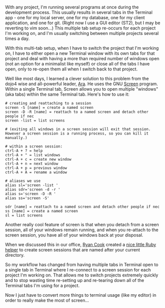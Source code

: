With any project, I'm running several programs at once during the development process. This usually results in several tabs in the Terminal app - one for my local server, one for my database, one for my client application, and one for git. (Right now I use a GUI editor (ST2), but I may be reverting to vim soon...) This multiple tab setup re-occurs for each project I'm working on, and I'm usually switching between multiple projects several times a day.

With this multi-tab setup, when I have to switch the project that I'm working on, I have to either open a new Terminal window with its own tabs for that project and deal with having a more than required number of windows open (not an option for a minimalist like myself) or close all of the tabs I have open, only to re-open them all when I switch back to that project.

Well like most days, I learned a clever solution to this problem from the dojo4 wise and all-powerful leader, [Ara](http://dojo4.com/team/ara-t-howard). He uses the GNU [Screen](https://www.gnu.org/software/screen/) program. Within a single Terminal tab, Screen allows you to open multiple "windows" (aka tabs) within the same Terminal tab. Here's how to use it:

```text
# creating and reattaching to a session
screen -S [name] = create a named screen
screen -D -R [name] = reattach to a named screen and detach other people if nec
screen -list = list screens

# (exiting all windows in a screen session will exit that session. However a screen session is a running process, so you can kill it manually.)

# within a screen session:
ctrl-A + ? = help
ctrl-A + " = list windows
ctrl-A + c = create new window
ctrl-A + n = next window
ctrl-A + p = previous window
ctrl-A + A = rename a window

# aliases we use
alias sl='screen -list '
alias sdr='screen -d -r '
alias s='screen -D -R '
alias ss='screen -S'

sdr [name] = reattach to a named screen and detach other people if nec
ss [name] = create a named screen
sl = list screens
```

Another really cool feature of screen is that when you detach from a screen session, all of your windows remain running, and when you re-attach to the screen session, you have all of your windows back at your disposal.

When we discussed this in our office, [Ryan Cook](http://dojo4.com/team/ryan-cook) created a [nice little Ruby helper](https://gist.github.com/cookrn/2711966) to create screen sessions that are named after your current directory.

So my workflow has changed from having multiple tabs in Terminal open to a single tab in Terminal where I re-connect to a screen session for each project I'm working on. That allows me to switch projects extremely quickly and to stop wasting time re-setting up and re-tearing down all of the Terminal tabs I'm using for a project.

Now I just have to convert more things to terminal usage (like my editor) in order to really make the most of screen...